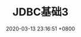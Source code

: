 ---
layout: post
title:  "JDBC基础3"
date:   2020-03-13 23:16:51 +0800
categories: notes jdbc base
tags: jdbc 基础 
excerpt: "数据类型与事务"
---